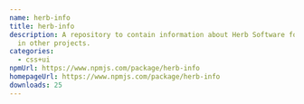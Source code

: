 ```yaml
---
name: herb-info
title: herb-info
description: A repository to contain information about Herb Software for usage
  in other projects.
categories:
  - css+ui
npmUrl: https://www.npmjs.com/package/herb-info
homepageUrl: https://www.npmjs.com/package/herb-info
downloads: 25
---
```

